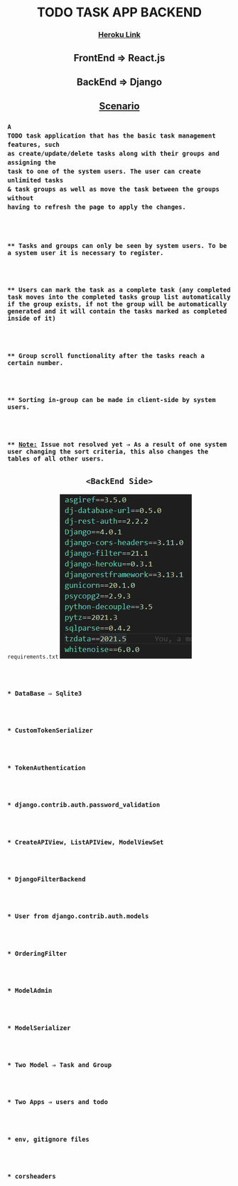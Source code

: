 <h1 align="center">TODO TASK APP BACKEND</h1>
<div align="center">
  <h3>
    <a href="https://dj-react-todotaskapp-backend.herokuapp.com/">
      Heroku Link
    </a>
  </h3>
</div>

## <div align="center">FrontEnd ⇒ React.js</div>

## <div align="center">BackEnd ⇒ Django</div>

## <div align="center"><u>Scenario</u></div>

### <code>A TODO task application that has the basic task management features, such as create/update/delete tasks along with their groups and assigning the task to one of the system users. The user can create unlimited tasks & task groups as well as move the task between the groups without having to refresh the page to apply the changes.</code>

<code>
  <h3>** Tasks and groups can only be seen by system users. To be a system user it is necessary to register.</h3>
  <h3>** Users can mark the task as a complete task (any completed task moves into the completed tasks group list automatically if the group exists, if not the group will be automatically generated and it will contain the tasks marked as completed inside of it)</h3>
  <h3>** Group scroll functionality after the tasks reach a certain number.</h3>
  <h3>** Sorting in-group can be made in client-side by system users.</h3>
  <h3>** <u>Note:</u> Issue not resolved yet ⇒ As a result of one system user changing the sort criteria, this also changes the tables of all other users.</h3></code>

## <div align="center">`<BackEnd Side>`</div>

<code>requirements.txt</code>
![](requirements.png)
<code>
  <h3>* DataBase ⇨ Sqlite3</h3>
  <h3>* CustomTokenSerializer</h3>
  <h3>* TokenAuthentication</h3>
  <h3>* django.contrib.auth.password_validation</h3>
  <h3>* CreateAPIView, ListAPIView, ModelViewSet</h3>
  <h3>* DjangoFilterBackend</h3>
  <h3>* User from django.contrib.auth.models</h3>
  <h3>* OrderingFilter</h3>
  <h3>* ModelAdmin</h3>
  <h3>* ModelSerializer</h3>
  <h3>* Two Model ⇒ Task and Group </h3>
  <h3>* Two Apps ⇒ users and todo </h3>
  <h3>* env, gitignore files</h3>
  <h3>* corsheaders</h3>
  </code>
